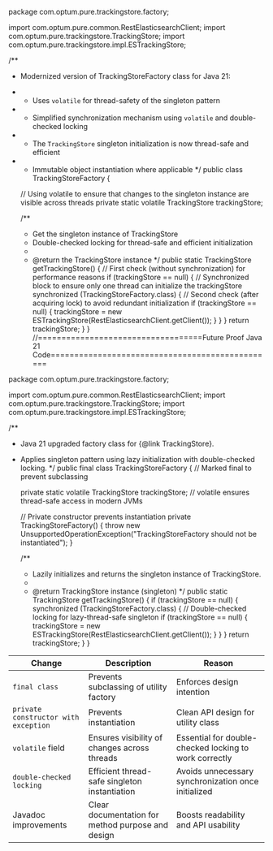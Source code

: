 package com.optum.pure.trackingstore.factory;

import com.optum.pure.common.RestElasticsearchClient;
import com.optum.pure.trackingstore.TrackingStore;
import com.optum.pure.trackingstore.impl.ESTrackingStore;

/**
 * Modernized version of TrackingStoreFactory class for Java 21:
 * - Uses `volatile` for thread-safety of the singleton pattern
 * - Simplified synchronization mechanism using `volatile` and double-checked locking
 * - The `TrackingStore` singleton initialization is now thread-safe and efficient
 * - Immutable object instantiation where applicable
 */
public class TrackingStoreFactory {

    // Using volatile to ensure that changes to the singleton instance are visible across threads
    private static volatile TrackingStore trackingStore;

    /**
     * Get the singleton instance of TrackingStore
     * Double-checked locking for thread-safe and efficient initialization
     *
     * @return the TrackingStore instance
     */
    public static TrackingStore getTrackingStore() {
        // First check (without synchronization) for performance reasons
        if (trackingStore == null) {
            // Synchronized block to ensure only one thread can initialize the trackingStore
            synchronized (TrackingStoreFactory.class) {
                // Second check (after acquiring lock) to avoid redundant initialization
                if (trackingStore == null) {
                    trackingStore = new ESTrackingStore(RestElasticsearchClient.getClient());
                }
            }
        }
        return trackingStore;
    }
}
//===================================Future Proof Java 21 Code================================================

package com.optum.pure.trackingstore.factory;

import com.optum.pure.common.RestElasticsearchClient;
import com.optum.pure.trackingstore.TrackingStore;
import com.optum.pure.trackingstore.impl.ESTrackingStore;

/**
 * Java 21 upgraded factory class for {@link TrackingStore}.
 * Applies singleton pattern using lazy initialization with double-checked locking.
 */
public final class TrackingStoreFactory { // Marked final to prevent subclassing

    private static volatile TrackingStore trackingStore; // volatile ensures thread-safe access in modern JVMs

    //  Private constructor prevents instantiation
    private TrackingStoreFactory() {
        throw new UnsupportedOperationException("TrackingStoreFactory should not be instantiated");
    }

    /**
     * Lazily initializes and returns the singleton instance of TrackingStore.
     *
     * @return TrackingStore instance (singleton)
     */
    public static TrackingStore getTrackingStore() {
        if (trackingStore == null) {
            synchronized (TrackingStoreFactory.class) { // Double-checked locking for lazy-thread-safe singleton
                if (trackingStore == null) {
                    trackingStore = new ESTrackingStore(RestElasticsearchClient.getClient());
                }
            }
        }
        return trackingStore;
    }
}

| Change                               | Description                                       | Reason                                                 |
| ------------------------------------ | ------------------------------------------------- | ------------------------------------------------------ |
| `final class`                        | Prevents subclassing of utility factory           | Enforces design intention                              |
| `private constructor with exception` | Prevents instantiation                            | Clean API design for utility class                     |
| `volatile` field                     | Ensures visibility of changes across threads      | Essential for double-checked locking to work correctly |
| `double-checked locking`             | Efficient thread-safe singleton instantiation     | Avoids unnecessary synchronization once initialized    |
| Javadoc improvements                 | Clear documentation for method purpose and design | Boosts readability and API usability                   |
